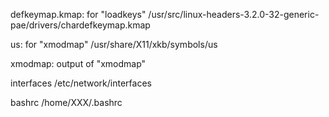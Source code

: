 defkeymap.kmap: for "loadkeys"
/usr/src/linux-headers-3.2.0-32-generic-pae/drivers/chardefkeymap.kmap

us: for "xmodmap"
/usr/share/X11/xkb/symbols/us

xmodmap: output of "xmodmap"

interfaces
/etc/network/interfaces

bashrc
/home/XXX/.bashrc


